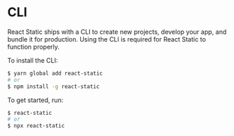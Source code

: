 # CLI

React Static ships with a CLI to create new projects, develop your app, and bundle it for production. Using the CLI is required for React Static to function properly.

To install the CLI:

```bash
$ yarn global add react-static
# or
$ npm install -g react-static
```

To get started, run:

```bash
$ react-static
# or
$ npx react-static
```
